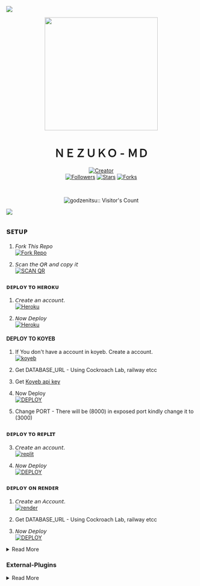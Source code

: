 <a><img src='https://i.imgur.com/LyHic3i.gif'/></a>

<div align="center" class= "main"> 
  <img src="https://i.imgur.com/f48WF0n.jpeg" width="300" height="300"/>
  <h1>ＮＥＺＵＫＯ - ＭＤ</h1>

<a href="https://github.com/godzenitsu"><img title="Creator" src="https://img.shields.io/badge/Creator-ZENITSU-red.svg?style=for-the-badge&logo=github"></a>
<br>
<a href="https://github.com/godzenitsu?tab=followers"><img title="Followers" src="https://img.shields.io/github/followers/godzenitsu?color=green&style=flat-square"></a>
<a href="https://github.com/godzenitsu/NEZUKO-MD-BOT/stargazers/"><img title="Stars" src="https://img.shields.io/github/stars/godzenitsu/NEZUKO-MD-BOT?color=white&style=flat-square"></a>
<a href="https://github.com/godzenitsu/NEZUKO-MD-BOT/network/members"><img title="Forks" src="https://img.shields.io/github/forks/godzenitsu/NEZUKO-MD-BOT?color=yellow&style=flat-square"></a>
<div align="left"
<br><br>

<p align="center"><img src="https://profile-counter.glitch.me/{NEZUKO-MD-BOT}/count.svg" alt="godzenitsu:: Visitor's Count" /></p>
<p align="left">
<a><img src='https://i.imgur.com/LyHic3i.gif'/></a>

  
## sᴇᴛᴜᴘ

1. _Fork This Repo_
    <br>
<a href='https://github.com/W_i-z-z-k-i-d/NEZUKO-V2/fork' target="_blank"><img alt='Fork Repo' src='https://img.shields.io/badge/Fork_Repo-100000?style=for-the-badge&logo=scan&logoColor=white&labelColor=black&color=black'/></a>

2. 𝘚𝘤𝘢𝘯 𝘵𝘩𝘦 𝘘𝘙 𝘢𝘯𝘥 𝘤𝘰𝘱𝘺 𝘪𝘵
    <br>
<a href='https://nezuko-pair.onrender.com' target="_blank"><img alt='SCAN QR' src='https://img.shields.io/badge/Scan_qr-100000?style=for-the-badge&logo=scan&logoColor=white&labelColor=black&color=black'/></a>


### ᴅᴇᴘʟᴏʏ ᴛᴏ ʜᴇʀᴏᴋᴜ

1. 𝘊𝘳𝘦𝘢𝘵𝘦 𝘢𝘯 𝘢𝘤𝘤𝘰𝘶𝘯𝘵.
    <br>
<a href='https://signup.heroku.com/' target="_blank"><img alt='Heroku' src='https://img.shields.io/badge/-Create-black?style=for-the-badge&logo=heroku&logoColor=white'/></a>

2. 𝘕𝘰𝘸 𝘋𝘦𝘱𝘭𝘰𝘺
    <br>
<a href='https://nezuko-deployer.vercel.app/' target="_blank"><img alt='Heroku' src='https://img.shields.io/badge/-Deploy-black?style=for-the-badge&logo=heroku&logoColor=white'/></a>

#### DEPLOY TO KOYEB 

1. If You don't have a account in koyeb. Create a account.
    <br>
<a href='https://app.koyeb.com/auth/signup' target="_blank"><img alt='koyeb' src='https://img.shields.io/badge/-Create-black?style=for-the-badge&logo=koyeb&logoColor=white'/></a>

2. Get DATABASE_URL - Using Cockroach Lab, railway etcc

3. Get [Koyeb api key](https://app.koyeb.com/account/api)

4. Now Deploy
    <br>
<a href='https://app.koyeb.com/apps/deploy?type=git&repository=https://github.com/godzenitsu/NEZUKO-V2&branch=main&name=nezuko-v2&builder=dockerfile&env[WORK_TYPE]=&env[SUDO]=917907387121,0&env[DATABASE_URL]=&env[SESSION_ID]=' target="_blank"><img alt='DEPLOY' src='https://img.shields.io/badge/-DEPLOY-black?style=for-the-badge&logo=koyeb&logoColor=white'/></a>

5. Change PORT - There will be (8000) in exposed port kindly change it to (3000)

### ᴅᴇᴘʟᴏʏ ᴛᴏ ʀᴇᴘʟɪᴛ

3. 𝘊𝘳𝘦𝘢𝘵𝘦 𝘢𝘯 𝘢𝘤𝘤𝘰𝘶𝘯𝘵.
    <br>
<a href='https://replit.com/signup' target="_blank"><img alt='replit' src='https://img.shields.io/badge/-Create-black?style=for-the-badge&logo=replit&logoColor=orange'/></a>

4. 𝘕𝘰𝘸 𝘋𝘦𝘱𝘭𝘰𝘺
    <br>
<a href='https://replit.com/github/godzenitsu/NEZUKO-V2' target="_blank"><img alt='DEPLOY' src='https://img.shields.io/badge/-DEPLOY-black?style=for-the-badge&logo=replit&logoColor=orange'/></a>

### ᴅᴇᴩʟᴏʏ ᴏɴ ʀᴇɴᴅᴇʀ

1. 𝘊𝘳𝘦𝘢𝘵𝘦 𝘢𝘯 𝘈𝘤𝘤𝘰𝘶𝘯𝘵.
    <br>
<a href='https://dashboard.render.com/register' target="_blank"><img alt='render' src='https://img.shields.io/badge/-Create-black?style=for-the-badge&logo=render&logoColor=white'/></a>

3. Get DATABASE_URL - Using Cockroach Lab, railway etcc

2. 𝘕𝘰𝘸 𝘋𝘦𝘱𝘭𝘰𝘺
    <br>
<a href='https://dashboard.render.com/blueprint/new?repo=https://github.com/godzenitsu/NEZUKO-V2' target="_blank"><img alt='DEPLOY' src='https://img.shields.io/badge/-DEPLOY-black?style=for-the-badge&logo=render&logoColor=white'/></a>

<details close>
    
<summary>Read More</summary>

### 1. Customise Bot

 Go to Environment Variables and edit and use

### 2. To Run Nezuko Bot 24×7
    
 Copy the web url and add to the Environment Variables as SERVERURL
   

  </details>

### External-Plugins

<details close>
<summary>Read More</summary>

<br>


* [`External PLUGINS`](https://github.com/godzenitsu/nezuko-plugins)



### sᴜᴘᴘᴏʀᴛ ᴍᴇ

&nbsp;&nbsp;&nbsp;&nbsp;&nbsp;&nbsp;&nbsp;<a href="https://www.buymeacoffee.com/safeershafo">
  <img src="https://i.ibb.co/KNnhcvX/bmc-button.png" alt="Buy Me Coffee" height="40" width="150" style="margin-left: 60px;">
</a>

  ### ᴛʜᴀɴᴋs ᴛᴏ
- [LOKI❤️](https://github.com/Loki-Xer) For help<br>
- [X-Electra](https://github.com/X-Electra) for [X-Asena](https://github.com/X-Electra/X-Asena)
- [ZETA](https://github.com/Kingbadan321) For help
- [KIRAN XER](https://github.com/Kiranxer) For Help
- [EFY](https://github.com/Efy5555) For Support
 <br><br>

 REPO FOR SALE!!IF U WANT CONTACT ME



